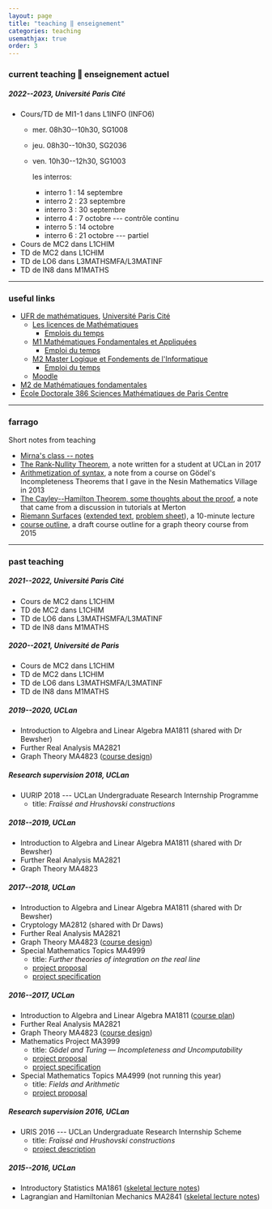 ```yaml
---
layout: page
title: "teaching ‖ enseignement"
categories: teaching
usemathjax: true
order: 3
---
```


### current teaching ‖ enseignement actuel

##### 2022--2023, Université Paris Cité
- Cours/TD de MI1-1 dans L1INFO (INFO6)
	- mer. 08h30--10h30, SG1008
	- jeu. 08h30--10h30, SG2036
	- ven. 10h30--12h30, SG1003

		les interros:
		- interro 1 : 14 septembre 
		- interro 2 : 23 septembre 
		- interro 3 : 30 septembre 
		- interro 4 : 7 octobre --- contrôle continu
		- interro 5 : 14 octobre 
		- interro 6 : 21 octobre --- partiel
- Cours de MC2 dans L1CHIM
- TD de MC2 dans L1CHIM
- TD de LO6 dans L3MATHSMFA/L3MATINF
- TD de IN8 dans M1MATHS

---

### useful links
- [UFR de mathématiques](https://www.math.univ-paris-diderot.fr/), [Université Paris Cité](https://u-paris.fr/)
	- [Les licences de Mathématiques](https://licence.math.univ-paris-diderot.fr/)
		- [Emplois du temps](https://licence.math.univ-paris-diderot.fr/informations/calendrier/edt/)
	- [M1 Mathématiques Fondamentales et Appliquées](https://master.math.univ-paris-diderot.fr/annee/m1-math/)
		- [Emploi du temps](https://master.math.univ-paris-diderot.fr/annee/m1-math/#infospratiques)
	- [M2 Master Logique et Fondements de l'Informatique](https://master.math.univ-paris-diderot.fr/annee/m2-lmfi/)
		- [Emploi du temps](https://master.math.univ-paris-diderot.fr/annee/m2-lmfi/#infospratiques)
	- [Moodle](https://moodle.u-paris.fr/)
- [M2 de Mathématiques fondamentales](https://master-math-fonda.imj-prg.fr/)
- [École Doctorale 386 Sciences Mathématiques de Paris Centre](https://www.math.univ-paris-diderot.fr/formations/doctorats/index)

---

### farrago

Short notes from teaching

- [Mirna's class -- notes](./backpages/2022-10-18-Mirna.html)
- [The Rank-Nullity Theorem](https://drive.google.com/open?id=15hWnh1Gzmf64ewdBomw0wyFLzgf2GFtB), a note written for a student at UCLan in 2017
- [Arithmetization of syntax](https://drive.google.com/file/d/0B6bVmoUt7QTXaTY0UmVJTE01ZEE/view?usp=sharing), a note from a course on G&ouml;del's Incompleteness Theorems that I gave in the Nesin Mathematics Village in 2013
- [The Cayley--Hamilton Theorem, some thoughts about the proof](https://drive.google.com/file/d/0B6bVmoUt7QTXZkpnOW9uMHpzSkE/view?usp=sharing), a note that came from a discussion in tutorials at Merton
- [Riemann Surfaces](https://drive.google.com/open?id=0B6bVmoUt7QTXcVNjNlhKTkM3NE0)
([extended text](https://drive.google.com/open?id=0B6bVmoUt7QTXNVpZUVJlSnRqWjA), [problem sheet](https://drive.google.com/open?id=0B6bVmoUt7QTXSnQ2YWg3SDZJbEU)), a 10-minute lecture
- [course outline](https://drive.google.com/file/d/0B6bVmoUt7QTXWVZONTAxcm9OMVE/view?usp=sharing), a draft course outline for a graph theory course from 2015

---

### past teaching

##### 2021--2022, Université Paris Cité
- Cours de MC2 dans L1CHIM
- TD de MC2 dans L1CHIM
- TD de LO6 dans L3MATHSMFA/L3MATINF
- TD de IN8 dans M1MATHS

##### 2020--2021, Université de Paris
- Cours de MC2 dans L1CHIM
- TD de MC2 dans L1CHIM
- TD de LO6 dans L3MATHSMFA/L3MATINF
- TD de IN8 dans M1MATHS

##### 2019--2020, UCLan
- Introduction to Algebra and Linear Algebra MA1811 (shared with Dr Bewsher)
- Further Real Analysis MA2821
- Graph Theory MA4823 ([course design](https://drive.google.com/open?id=0B6bVmoUt7QTXWVZONTAxcm9OMVE))


##### Research supervision 2018, UCLan
- UURIP 2018 --- UCLan Undergraduate Research Internship Programme
    - title: _Fra&iuml;ss&eacute; and Hrushovski constructions_

##### 2018--2019, UCLan
- Introduction to Algebra and Linear Algebra MA1811 (shared with Dr Bewsher)
- Further Real Analysis MA2821
- Graph Theory MA4823

##### 2017--2018, UCLan
- Introduction to Algebra and Linear Algebra MA1811 (shared with Dr Bewsher)
- Cryptology MA2812 (shared with Dr Daws)
- Further Real Analysis MA2821
- Graph Theory MA4823 ([course design](https://drive.google.com/open?id=0B6bVmoUt7QTXWVZONTAxcm9OMVE))
- Special Mathematics Topics MA4999
    - title: _Further theories of integration on the real line_
    - [project proposal](https://drive.google.com/open?id=0B6bVmoUt7QTXQjRUdkhSejhLUk0)
    - [project specification](https://drive.google.com/open?id=0B6bVmoUt7QTXOEt0TG1VMFhRQ3c)

##### 2016--2017, UCLan
- Introduction to Algebra and Linear Algebra MA1811 ([course plan](https://drive.google.com/open?id=0B6bVmoUt7QTXYnVSUGg4S0dac1k))
- Further Real Analysis MA2821
- Graph Theory MA4823 ([course design](https://drive.google.com/open?id=0B6bVmoUt7QTXWVZONTAxcm9OMVE))
- Mathematics Project MA3999
    - title: _G&ouml;del and Turing &mdash; Incompleteness and Uncomputability_
    - [project proposal](https://drive.google.com/open?id=0B6bVmoUt7QTXdlFzVHpIYWZCTVBkN2dIaEN0VjRrdDJCSzM0)
    - [project specification](https://drive.google.com/open?id=0B6bVmoUt7QTXU2l4Rmx1VU8xTnM)
- Special Mathematics Topics MA4999 (not running this year)
    - title: _Fields and Arithmetic_
    - [project proposal](https://drive.google.com/open?id=0B6bVmoUt7QTXdlFzVHpIYWZCTVBkN2dIaEN0VjRrdDJCSzM0)

##### Research supervision 2016, UCLan
- URIS 2016 --- UCLan Undergraduate Research Internship Scheme
    - title: _Fra&iuml;ss&eacute; and Hrushovski constructions_
    - [project description](https://drive.google.com/open?id=0B6bVmoUt7QTXa1JjQVoxaHluWHc)

##### 2015--2016, UCLan
- Introductory Statistics MA1861 (<a href="https://drive.google.com/open?id=0B6bVmoUt7QTXU1JJMndua0Rzb0U">skeletal lecture notes</a>)
- Lagrangian and Hamiltonian Mechanics MA2841 (<a href="https://drive.google.com/open?id=0B6bVmoUt7QTXVEcybWlValpWWGM">skeletal lecture notes</a>)



[contact]: ./contact
[UPC]:  https://u-paris.fr/
[IMJ-PRG]: https://u-paris.fr/
[LM]:   https://www.imj-prg.fr/lm/
[GeoMod]: https://home.mathematik.uni-freiburg.de/palacin/GeoMod/
[JSL]:  https://msp.org/mt/
[Model Theory]: https://msp.org/mt/
[first issue]:  https://msp.org/mt/
